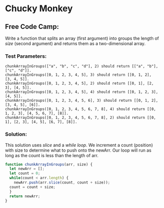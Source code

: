 # Chucky Monkey
## Free Code Camp:
Write a function that splits an array (first argument) into groups the length of _size_ (second argument) and returns them as a two-dimensional array.

### Test Parameters:
    chunkArrayInGroups(["a", "b", "c", "d"], 2) should return [["a", "b"], ["c", "d"]].
    chunkArrayInGroups([0, 1, 2, 3, 4, 5], 3) should return [[0, 1, 2], [3, 4, 5]].
    chunkArrayInGroups([0, 1, 2, 3, 4, 5], 2) should return [[0, 1], [2, 3], [4, 5]].
    chunkArrayInGroups([0, 1, 2, 3, 4, 5], 4) should return [[0, 1, 2, 3], [4, 5]].
    chunkArrayInGroups([0, 1, 2, 3, 4, 5, 6], 3) should return [[0, 1, 2], [3, 4, 5], [6]].
    chunkArrayInGroups([0, 1, 2, 3, 4, 5, 6, 7, 8], 4) should return [[0, 1, 2, 3], [4, 5, 6, 7], [8]].
    chunkArrayInGroups([0, 1, 2, 3, 4, 5, 6, 7, 8], 2) should return [[0, 1], [2, 3], [4, 5], [6, 7], [8]].

### Solution:

This solution uses _slice_ and a _while loop_. We increment a count (position) with size to determine what to push onto the newArr. Our loop will run as long as the count is less than the length of arr.

```javascript
function chunkArrayInGroups(arr, size) {
  let newArr = [];
  let count = 0;
  while(count < arr.length) {
    newArr.push(arr.slice(count, count + size));
  count = count + size;
  }
  return newArr;
}
```
